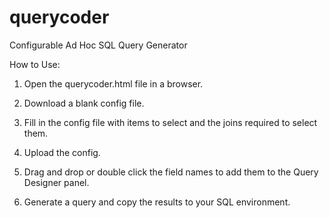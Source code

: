 # querycoder
Configurable Ad Hoc SQL Query Generator

How to Use:

1. Open the querycoder.html file in a browser.

2. Download a blank config file.

3. Fill in the config file with items to select and the joins required to select them.

4. Upload the config.

5. Drag and drop or double click the field names to add them to the Query Designer panel.

6. Generate a query and copy the results to your SQL environment.
